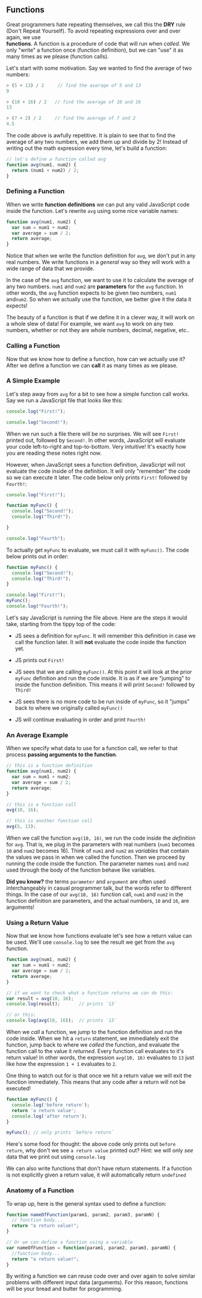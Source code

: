 ## Functions

Great programmers hate repeating themselves, we call this the **DRY** rule (Don't
Repeat Yourself). To avoid repeating expressions over and over again, we use  
**functions**. A function is a procedure of code that will run when *called*. We
only "write" a function once (function definition), but we can "use" it as many times
as we please (function calls).

Let's start with some motivation. Say we wanted to find the average of two numbers:

```js
> (5 + 13) / 2     // find the average of 5 and 13
9

> (10 + 16) / 2   // find the average of 10 and 16
13

> (7 + 2) / 2     // find the average of 7 and 2
4.5
```

The code above is awfully repetitive. It is plain to see that to find the average
of any two numbers, we add them up and divide by 2!
Instead of writing out the math expression every time, let's build a function:

```js
// let's define a function called avg
function avg(num1, num2) {
  return (num1 + num2) / 2;
}
```


### Defining a Function

When we write **function definitions** we can put any valid JavaScript code inside
the function. Let's rewrite `avg` using some nice variable names:

```js
function avg(num1, num2) {
  var sum = num1 + num2;
  var average = sum / 2;
  return average;
}
```

Notice that when we write the function definition for `avg`, we don't put in any real
numbers. We write functions in a *general* way so they will work with a wide range
of data that we provide.

In the case of the `avg` function, we want to use it to calculate the average of any two
numbers. `num1` and `num2` are **parameters** for the `avg` function. In other words,
the `avg` function expects to be given two numbers, `num1` and`num2`. So when we
actually use the function, we better give it the data it expects!

The beauty of a function is that if we define it in a clever way, it will work on a
whole slew of data! For example, we want `avg` to work on any two numbers, whether
or not they are whole numbers, decimal, negative, etc..


### Calling a Function

Now that we know how to define a function, how can we actually use it? After we define a function we can **call**
it as many times as we please.

### A Simple Example

Let's step away from `avg` for a bit to see how a simple function call works. Say
we run a JavaScript file that looks like this:

```js
console.log("First!");

console.log("Second!");
```

When we run such a file there will be no surprises. We will see `First!` printed
out, followed by `Second!`. In other words, JavaScript will evaluate your code
left-to-right and top-to-bottom. Very intuitive! It's exactly how you are reading these
notes right now.

However, when JavaScript sees a function definition, JavaScript will not evaluate the
code inside of the definition. It will only "remember" the code so we can execute
it later. The code below only prints `First!` followed by `Fourth!`:

```js
console.log("First!");

function myFunc() {
  console.log("Second!");
  console.log("Third!");

}

console.log("Fourth");
```

To actually get `myFunc` to evaluate, we must call it with `myFunc()`. The code below
prints out in order:

```js
function myFunc() {
  console.log("Second!");
  console.log("Third!");
}

console.log("First!");
myFunc();
console.log("Fourth!");
```

Let's say JavaScript is running the file above. Here are the steps it would take,
starting from the tippy top of the code:

* JS sees a definition for `myFunc`. It will remember this definition in case we
call the function later. It will **not** evaluate the code inside the function yet.

* JS prints out `First!`

* JS sees that we are calling `myFunc()`. At this point it will look at the prior
`myFunc` definition and run the code inside. It is as if we are "jumping" to inside the
function definition. This means it will print `Second!` followed by `Third!`

* JS sees there is no more code to be run inside of `myFunc`, so it "jumps" back
to where we originally called `myFunc()`

* JS will continue evaluating in order and print `Fourth!`

### An Average Example

When we specify what data to use for a function call, we refer to that process
**passing arguments to the function**.

```js
// this is a function definition
function avg(num1, num2) {
  var sum = num1 + num2;
  var average = sum / 2;
  return average;
}

// this is a function call
avg(10, 16);

// this is another function call
avg(5, 13);
```

When we call the function `avg(10, 16)`, we run the code inside the *definition*
for `avg`. That is, we plug in the parameters with real numbers (`num1` becomes `10`
  and `num2` becomes 16). Think of `num1` and `num2` as *variables* that contain the
  values we pass in when we called the function. Then we proceed by running the code
  inside the function. The parameter names `num1` and `num2` used through the body
  of the function behave like variables.

**Did you know?** the terms `parameter` and `argument` are often used interchangeably
in casual programmer talk, but the words refer to different things. In the case of
our `avg(10, 16)` function call, `num1` and `num2` in the function definition are
parameters, and the actual numbers, `10` and `16`, are arguments!

### Using a Return Value

Now that we know how functions evaluate let's see how a return
value can be used. We'll use `console.log` to see the result we get from the
`avg` function.

```js
function avg(num1, num2) {
  var sum = num1 + num2;
  var average = sum / 2;
  return average;
}

// if we want to check what a function returns we can do this:
var result = avg(10, 16);
console.log(result);       // prints `13`

// or this:
console.log(avg(10, 16));  // prints `13`
```

When we *call* a function, we jump to the function definition and run the code
inside. When we hit a `return` statement, we immediately exit the function, jump
back to where we *called* the function, and evaluate the function call to the value
it *returned*. Every function call evaluates to it's return value! In other words,
the expression `avg(10, 16)` evaluates to `13` just like how the expression `1 + 1` evaluates to `2`.

One thing to watch out for is that once we hit a return value we will exit the
function immediately. This means that any code after a return will not be executed!

```js
function myFunc() {
  console.log('before return');
  return 'a return value';
  console.log('after return');
}

myFunc(); // only prints `before return`
```

Here's some food for thought: the above code only prints out `before return`, why
don't we see `a return value` printed out? Hint: we will only *see* data that we
print out using `console.log`

We can also write functions that don't have return statements. If a function is
not explicitly given a return value, it will automatically return `undefined`

### Anatomy of a Function

To wrap up, here is the general syntax used to define a function:

```javascript
function nameOfFunction(param1, param2, param3, paramN) {
  // function body...
  return "a return value!";
}

// Or we can define a function using a variable
var nameOfFunction = function(param1, param2, param3, paramN) {
  //function body...
  return "a return value!";
}
```

By writing a function we can reuse code over and over again to solve similar problems with
different input data (arguments). For this reason, functions will be your bread and butter
for programming.
